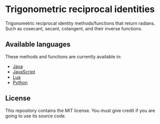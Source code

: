 # Trigonometric reciprocal identities

Trigonometric reciprocal identity methods/functions that return radians. Such as cosecant, secant, cotangent, and their inverse functions.

## Available languages

These methods and functions are currently available in:

- [Java](java)
- [JavaScript](javascript)
- [Lua](lua)
- [Python](python)

## License

This repository contains the MIT license. You must give credit if you are going to use its source code.
